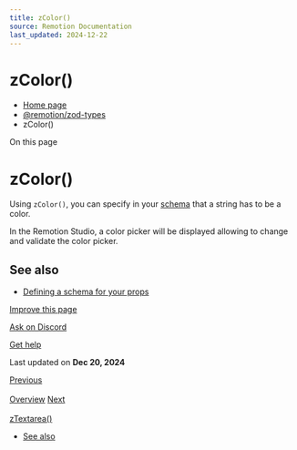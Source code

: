 ```yaml
---
title: zColor()
source: Remotion Documentation
last_updated: 2024-12-22
---
```


# zColor()

- [Home page](/)
- [@remotion/zod-types](/docs/zod-types/)
- zColor()

On this page

# zColor()

Using `zColor()`, you can specify in your [schema](/docs/schemas) that a string has to be a color.

In the Remotion Studio, a color picker will be displayed allowing to change and validate the color picker.

## See also [​](\#see-also "Direct link to See also")

- [Defining a schema for your props](/docs/schemas)

[Improve this page](https://github.com/remotion-dev/remotion/edit/main/packages/docs/docs/zod-types/z-color.mdx)

[Ask on Discord](https://remotion.dev/discord)

[Get help](/docs/get-help)

Last updated on **Dec 20, 2024**

[Previous\
\
Overview](/docs/zod-types/) [Next\
\
zTextarea()](/docs/zod-types/z-textarea)

- [See also](#see-also)

